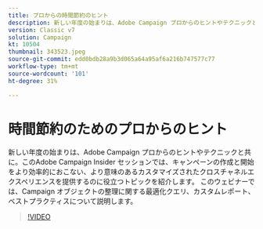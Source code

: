 ```yaml
---
title: プロからの時間節約のヒント
description: 新しい年度の始まりは、Adobe Campaign プロからのヒントやテクニックと共に。このAdobe Campaign Insider セッションでは、より効率的に使用できるトピックについて説明します（説明は 60 ～ 160 文字にする必要があります）。
version: Classic v7
solution: Campaign
kt: 10504
thumbnail: 343523.jpeg
source-git-commit: edd0bdb28a9b3d065a64a95af6a216b747577c77
workflow-type: tm+mt
source-wordcount: '101'
ht-degree: 31%

---
```


# 時間節約のためのプロからのヒント

新しい年度の始まりは、Adobe Campaign プロからのヒントやテクニックと共に。このAdobe Campaign Insider セッションでは、キャンペーンの作成と開始をより効率的におこない、より意味のあるカスタマイズされたクロスチャネルエクスペリエンスを提供するのに役立つトピックを紹介します。 このウェビナーでは、Campaign オブジェクトの整理に関する最適化クエリ、カスタムレポート、ベストプラクティスについて説明します。

>[!VIDEO](https://video.tv.adobe.com/v/343523/?quality=12&learn=on)
